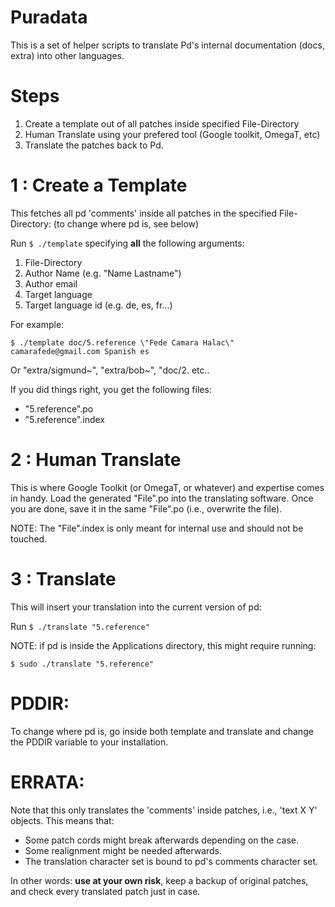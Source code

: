 # Puradata

This is a set of helper scripts to translate Pd's internal documentation (docs, extra) into other languages.

# Steps

1. Create a template out of all patches inside specified File-Directory
2. Human Translate using your prefered tool (Google toolkit, OmegaT, etc)
3. Translate the patches back to Pd.

# 1 : Create a Template

This fetches all pd 'comments' inside all patches in the specified File-Directory: (to change where pd is, see below)

Run  `$ ./template` specifying **all** the following arguments:

1. File-Directory
2. Author Name (e.g. \"Name Lastname\") 
3. Author email
4. Target language
5. Target language id (e.g. de, es, fr...)

For example:

`$ ./template doc/5.reference \"Fede Camara Halac\" camarafede@gmail.com Spanish es`

Or "extra/sigmund~", "extra/bob~", "doc/2. etc..

If you did things right, you get the following files:

* "5.reference".po
* "5.reference".index

# 2 : Human Translate

This is where Google Toolkit (or OmegaT, or whatever) and expertise comes in handy. Load the generated "File".po into the translating software. Once you are done, save it in the same "File".po (i.e., overwrite the file). 

NOTE: The "File".index is only meant for internal use and should not be touched.

# 3 : Translate

This will insert your translation into the current version of pd:

Run  `$ ./translate "5.reference"`

NOTE: if pd is inside the Applications directory, this might require running:

`$ sudo ./translate "5.reference"`

# PDDIR:

To change where pd is, go inside both template and translate and change the PDDIR variable to your installation.

# ERRATA:

Note that this only translates the 'comments' inside patches, i.e., 'text X Y' objects. This means that:

* Some patch cords might break afterwards depending on the case.
* Some realignment might be needed afterwards.
* The translation character set is bound to pd's comments character set.

In other words: **use at your own risk**, keep a backup of original patches, and check every translated patch just in case. 
